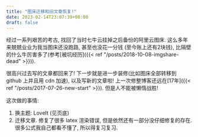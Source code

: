 ```yaml
---
title: "图床迁移和旧文章恢复!"
date: 2023-02-14T23:07:39+08:00
draft: false
---
```


经过一系列艰苦的考古, 找回了当时七牛云挂掉之后备份的阿里云图床. 这么多年来兢兢业业为我当图床还没跑路, 甚至也没花一分钱 (至今账上还有2块钱), 比隔壁的什么牛厉害多了(参考[被坑经历]({{< ref "/posts/2018-10-08-imgshare-dead" >}})).

很高兴过去写的文章都回来了! 下一步就是进一步装修(比如图床全部转移到 github 上并且用 cdn 加速), 以及写新的文章啦! 上一次修整博客还远在[17年]({{< ref "/posts/2017-07-26-new-start" >}}). 但是人不能被懒惰战胜!

这次做的事情:
1. 换主题: LoveIt (见页底)
2. 迁移文章. 修复了很多 latex 渲染错误, 但是依然还有一部分没仔细修复的存在. 很多公式我自己都看不懂了, 所以得复习复习.